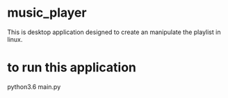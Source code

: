 # music_player
This is desktop application designed to create an manipulate the playlist in linux.

# to run this application 
python3.6 main.py
